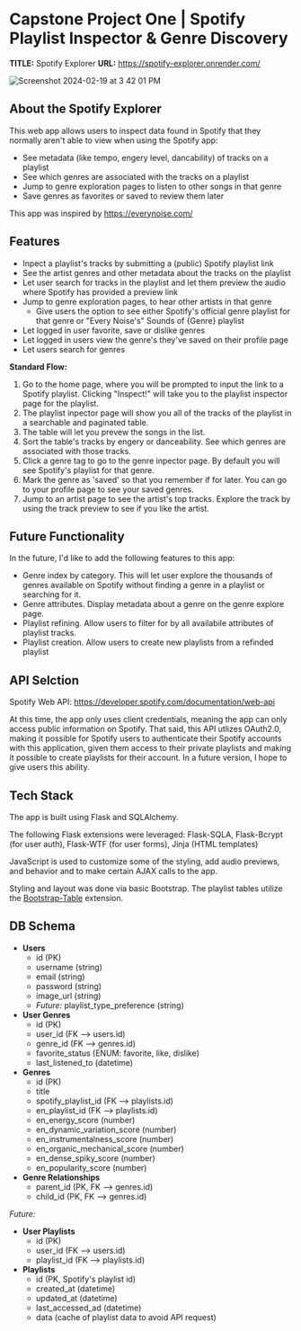 # Capstone Project One | Spotify Playlist Inspector & Genre Discovery

**TITLE:** Spotify Explorer
**URL:** https://spotify-explorer.onrender.com/

![Screenshot 2024-02-19 at 3 42 01 PM](https://github.com/hatchways-community/capstone-project-one-759b191e666f4d7d93b26845cc374036/assets/22033835/788de627-75d7-4cdb-817b-d2931b281b1c)

## About the Spotify Explorer
This web app allows users to inspect data found in Spotify that they normally aren't able to view when using the Spotify app:
 - See metadata (like tempo, engery level, dancability) of tracks on a playlist
 - See which genres are associated with the tracks on a playlist
 - Jump to genre exploration pages to listen to other songs in that genre
 - Save genres as favorites or saved to review them later

This app was inspired by https://everynoise.com/

## Features
- Inpect a playlist's tracks by submitting a (public) Spotify playlist link
- See the artist genres and other metadata about the tracks on the playlist
- Let user search for tracks in the playlist and let them preview the audio where Spotify has provided a preview link
- Jump to genre exploration pages, to hear other artists in that genre
  - Give users the option to see either Spotify's official genre playlist for that genre or "Every Noise's" Sounds of {Genre} playlist
- Let logged in user favorite, save or dislike genres
- Let logged in users view the genre's they've saved on their profile page
- Let users search for genres

**Standard Flow:**
1. Go to the home page, where you will be prompted to input the link to a Spotify playlist. Clicking "Inspect!" will take you to the playlist inspector page for the playlist.
2. The playlist inpector page will show you all of the tracks of the playlist in a searchable and paginated table.
3. The table will let you prevew the songs in the list.
4. Sort the table's tracks by engery or danceability. See which genres are associated with those tracks.
5. Click a genre tag to go to the genre inpector page. By default you will see Spotify's playlist for that genre.
6. Mark the genre as 'saved' so that you remember if for later. You can go to your profile page to see your saved genres. 
7. Jump to an artist page to see the artist's top tracks. Explore the track by using the track preview to see if you like the artist.

## Future Functionality
In the future, I'd like to add the following features to this app:
- Genre index by category. This will let user explore the thousands of genres available on Spotify without finding a genre in a playlist or searching for it.
- Genre attributes. Display metadata about a genre on the genre explore page.
- Playlist refining. Allow users to filter for by all availabile attributes of playlist tracks. 
- Playlist creation. Allow users to create new playlists from a refinded playlist

## API Selction

Spotify Web API: https://developer.spotify.com/documentation/web-api

At this time, the app only uses client credentials, meaning the app can only access public information on Spotify. That said, this API utlizes OAuth2.0, making it possible for Spotify users to authenticate their Spotify accounts with this application, given them access to their private playlists and making it possible to create playlists for their account. In a future version, I hope to give users this ability.

## Tech Stack
The app is built using Flask and SQLAlchemy. 

The following Flask extensions were leveraged: Flask-SQLA, Flask-Bcrypt (for user auth), Flask-WTF (for user forms), Jinja (HTML templates)

JavaScript is used to customize some of the styling, add audio previews, and behavior and to make certain AJAX calls to the app. 

Styling and layout was done via basic Bootstrap. The playlist tables utilize the [Bootstrap-Table](https://bootstrap-table.com/) extension. 

## DB Schema

-   **Users**
    -   id (PK)
    -   username (string)
    -   email (string)
    -   password (string)
    -   image_url (string)
    -   _Future:_ playlist_type_preference (string)
-   **User Genres**
    -   id (PK)
    -   user_id (FK --> users.id)
    -   genre_id (FK --> genres.id)
    -   favorite_status (ENUM: favorite, like, dislike)
    -   last_listened_to (datetime)
-   **Genres**
    -   id (PK)
    -   title
    -   spotify_playlist_id (FK --> playlists.id)
    -   en_playlist_id (FK --> playlists.id)
    -   en_energy_score (number)
    -   en_dynamic_variation_score (number)
    -   en_instrumentalness_score (number)
    -   en_organic_mechanical_score (number)
    -   en_dense_spiky_score (number)
    -   en_popularity_score (number)
-   **Genre Relationships**
    -   parent_id (PK, FK --> genres.id)
    -   child_id (PK, FK --> genres.id)

_Future:_

-   **User Playlists**
    -   id (PK)
    -   user_id (FK --> users.id)
    -   playlist_id (FK --> playlists.id)
-   **Playlists**
    -   id (PK, Spotify's playlist id)
    -   created_at (datetime)
    -   updated_at (datetime)
    -   last_accessed_ad (datetime)
    -   data (cache of playlist data to avoid API request)
